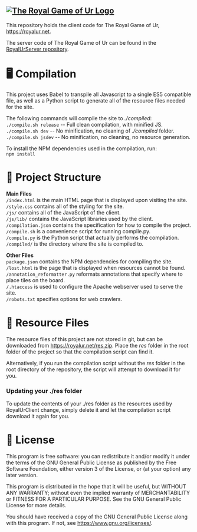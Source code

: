 [![The Royal Game of Ur Logo](https://github.com/Sothatsit/RoyalUrClient/blob/master/logo.png?raw=true)](https://royalur.net)
------------------

This repository holds the client code for The Royal Game of Ur, https://royalur.net.

The server code of The Royal Game of Ur can be found in the
[RoyalUrServer repository](https://github.com/Sothatsit/RoyalUrServer).


# 🖥️ Compilation
This project uses Babel to transpile all Javascript to a single ES5 compatible file,
as well as a Python script to generate all of the resource files needed for the site.

The following commands will compile the site to _./compiled_: \
`./compile.sh release` -- Full clean compilation, with minified JS. \
`./compile.sh dev` -- No minification, no cleaning of _./compiled_ folder. \
`./compile.sh jsdev` -- No minification, no cleaning, no resource generation.

To install the NPM dependencies used in the compilation, run: \
`npm install`


# 📂 Project Structure
**Main Files** \
`/index.html` is the main HTML page that is displayed upon visiting the site. \
`/style.css` contains all of the styling for the site. \
`/js/` contains all of the JavaScript of the client. \
`/js/lib/` contains the JavaScript libraries used by the client. \
`/compilation.json` contains the specification for how to compile the project. \
`/compile.sh` is a convenience script for running compile.py. \
`/compile.py` is the Python script that actually performs the compilation. \
`/compiled/` is the directory where the site is compiled to.

**Other Files** \
`package.json` contains the NPM dependencies for compiling the site. \
`/lost.html` is the page that is displayed when resources cannot be found. \
`/annotation_reformatter.py` reformats annotations that specify where to place tiles on the board. \
`/.htaccess` is used to configure the Apache webserver used to serve the site. \
`/robots.txt` specifies options for web crawlers.


# 💾 Resource Files
The resource files of this project are not stored in git, but can be downloaded
from https://royalur.net/res.zip. Place the _res_ folder in the root folder of the
project so that the compilation script can find it.

Alternatively, if you run the compilation script without the _res_ folder in the root
directory of the repository, the script will attempt to download it for you.

### Updating your ./res folder
To update the contents of your ./res folder as the resources used by RoyalUrClient
change, simply delete it and let the compilation script download it again for you.

# 📝 License
This program is free software: you can redistribute it and/or modify
it under the terms of the GNU General Public License as published by
the Free Software Foundation, either version 3 of the License, or
(at your option) any later version.

This program is distributed in the hope that it will be useful,
but WITHOUT ANY WARRANTY; without even the implied warranty of
MERCHANTABILITY or FITNESS FOR A PARTICULAR PURPOSE.  See the
GNU General Public License for more details.

You should have received a copy of the GNU General Public License
along with this program.  If not, see <https://www.gnu.org/licenses/>.
